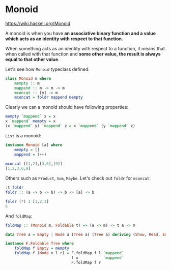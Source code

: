 # Monoid


https://wiki.haskell.org/Monoid

A monoid is when you have **an associative binary function and a value which acts as an identity with respect to that function**. 

When something acts as an identity with respect to a function, it means that when called with that function and **some other value, the result is always equal to that other value**. 

Let's see how `Monoid` typeclass defined:

```haskell
class Monoid m where  
    mempty :: m  
    mappend :: m -> m -> m  
    mconcat :: [m] -> m  
    mconcat = foldr mappend mempty 
```

Clearly we can a monoid should have following properties:

```haskell
mempty `mappend` x = x
x `mappend` mempty = x
(x `mappend` y) `mappend` z = x `mappend` (y `mappend` z)
```

`List` is a monoid:

```haskell
instance Monoid [a] where  
    mempty = []  
    mappend = (++)
    
mconcat [[1,2],[3,6],[9]]  
[1,2,3,6,9]
```

Others such as `Product`, `Sum`, `Maybe`. Let's check out `foldr` for `mconcat`: 

```haskell
:t foldr  
foldr :: (a -> b -> b) -> b -> [a] -> b 

foldr (*) 1 [1,2,3]  
6
```

And `foldMap`:

```haskell
foldMap :: (Monoid m, Foldable t) => (a -> m) -> t a -> m 

data Tree a = Empty | Node a (Tree a) (Tree a) deriving (Show, Read, Eq)

instance F.Foldable Tree where  
    foldMap f Empty = mempty  
    foldMap f (Node x l r) = F.foldMap f l `mappend`  
                             f x           `mappend`  
                             F.foldMap f r
```